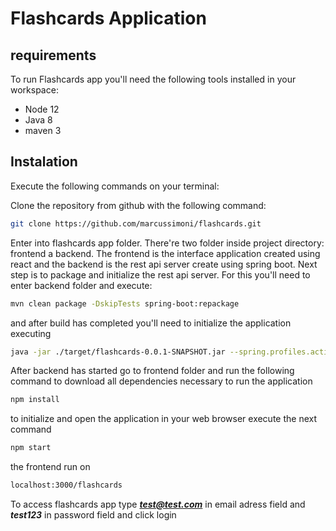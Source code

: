 # Flashcards Application

## requirements 

To run Flashcards app you'll need the following tools installed in your workspace:

* Node 12 
* Java 8
* maven 3

## Instalation

Execute the following commands on your terminal:

Clone the repository from github with the following command: 
 
```sh
git clone https://github.com/marcussimoni/flashcards.git
```

Enter into flashcards app folder. There're two folder inside project directory: frontend a backend. The frontend is the interface application created using react and the backend is the rest api server create using spring boot. Next step is to package and initialize the rest api server. For this you'll need to enter backend folder and execute: 

```sh
mvn clean package -DskipTests spring-boot:repackage
```

and after build has completed you'll need to initialize the application executing 

```sh
java -jar ./target/flashcards-0.0.1-SNAPSHOT.jar --spring.profiles.active=demo
```

After backend has started go to frontend folder and run the following command to download all dependencies necessary to run the application

```sh
npm install
``` 

to initialize and open the application in your web browser execute the next command

```sh
npm start
```

the frontend run on 

```sh
localhost:3000/flashcards
```

To access flashcards app type ***test@test.com*** in email adress field and ***test123*** in password field and click login

